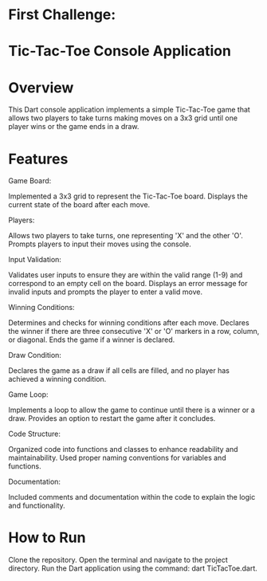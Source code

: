 # First Challenge:

# Tic-Tac-Toe Console Application

# Overview
This Dart console application implements a simple Tic-Tac-Toe game that allows two players to take turns making moves on a 3x3 grid until one player wins or the game ends in a draw.


# Features


Game Board:

Implemented a 3x3 grid to represent the Tic-Tac-Toe board.
Displays the current state of the board after each move.

Players:

Allows two players to take turns, one representing 'X' and the other 'O'.
Prompts players to input their moves using the console.

Input Validation:

Validates user inputs to ensure they are within the valid range (1-9) and correspond to an empty cell on the board.
Displays an error message for invalid inputs and prompts the player to enter a valid move.

Winning Conditions:

Determines and checks for winning conditions after each move.
Declares the winner if there are three consecutive 'X' or 'O' markers in a row, column, or diagonal.
Ends the game if a winner is declared.

Draw Condition:

Declares the game as a draw if all cells are filled, and no player has achieved a winning condition.

Game Loop:

Implements a loop to allow the game to continue until there is a winner or a draw.
Provides an option to restart the game after it concludes.

Code Structure:

Organized code into functions and classes to enhance readability and maintainability.
Used proper naming conventions for variables and functions.

Documentation:

Included comments and documentation within the code to explain the logic and functionality.

# How to Run
Clone the repository.
Open the terminal and navigate to the project directory.
Run the Dart application using the command: dart TicTacToe.dart.